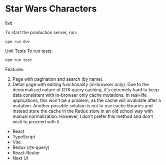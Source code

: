 # Star Wars Characters

[live](https://swchars-red.vercel.app/)

To start the production server, run:

    npm run dev

Unit Tests
To run tests:

    npm run test

Features:

1.  Page with pagination and search (by name).
2.  Detail page with editing functionality (in-browser only). Due to the denormalized nature of RTK query caching, it's extremely hard to keep data consistent with in-browser only cache mutations. In real-life applications, this won't be a problem, as the cache will invalidate after a mutation. Another possible solution is not to use cache libraries and instead store the cache in the Redux store in an old school way with manual normalization. However, I don't prefer this method and don't wish to proceed with it.

- React
- TypeScript
- Vite
- Redux (rtk-query)
- React-Router
- Next UI
